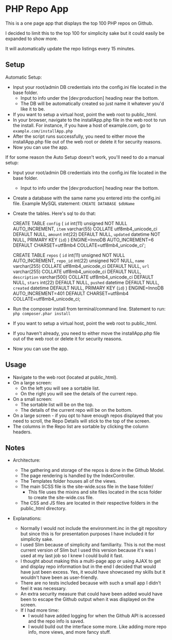 # PHP Repo App
This is a one page app that displays the top 100 PHP repos on Github.

I decided to limit this to the top 100 for simplicity sake but it could easily
be expanded to show more.

It will automatically update the repo listings every 15 minutes.




## Setup
Automatic Setup:
* Input your root/admin DB credentials into the config.ini file located in the base folder.
    - Input to info under the [dev:production] heading near the bottom.
    - The DB will be automatically created so just name it whatever you'd like it to be.
* If you want to setup a virtual host, point the web root to public_html.
* In your browser, navigate to the installApp.php file in the web root to run the install.
  For instance, if you have a host of example.com, go to `example.com/installApp.php`
* After the script runs successfully, you need to either move the installApp.php file out
  of the web root or delete it for security reasons.
* Now you can use the app.


If for some reason the Auto Setup doesn't work, you'll need to do a manual setup:
* Input your root/admin DB credentials into the config.ini file located in the base folder.
    - Input to info under the [dev:production] heading near the bottom.
* Create a database with the same name you entered into the config.ini file.
  Example MySQL statement: `CREATE DATABASE $dbName`
* Create the tables. Here's sql to do that:
    
    CREATE TABLE `config` (
          `id` int(11) unsigned NOT NULL AUTO_INCREMENT,
          `item` varchar(55) COLLATE utf8mb4_unicode_ci DEFAULT NULL,
          `amount` int(22) DEFAULT NULL,
          `updated` datetime NOT NULL,
          PRIMARY KEY (`id`)
        ) ENGINE=InnoDB AUTO_INCREMENT=6 DEFAULT CHARSET=utf8mb4 COLLATE=utf8mb4_unicode_ci';
    
    CREATE TABLE `repos` (
          `id` int(11) unsigned NOT NULL AUTO_INCREMENT,
          `repo_id` int(22) unsigned NOT NULL,
          `name` varchar(255) COLLATE utf8mb4_unicode_ci DEFAULT NULL,
          `url` varchar(255) COLLATE utf8mb4_unicode_ci DEFAULT NULL,
          `description` varchar(500) COLLATE utf8mb4_unicode_ci DEFAULT NULL,
          `stars` int(22) DEFAULT NULL,
          `pushed` datetime DEFAULT NULL,
          `created` datetime DEFAULT NULL,
          PRIMARY KEY (`id`)
        ) ENGINE=InnoDB AUTO_INCREMENT=401 DEFAULT CHARSET=utf8mb4 COLLATE=utf8mb4_unicode_ci;
* Run the composer install from terminal/command line.
  Statement to run: `php composer.phar install`
* If you want to setup a virtual host, point the web root to public_html.
* If you haven't already, you need to either move the installApp.php file out
  of the web root or delete it for security reasons.
* Now you can use the app.



## Usage
* Navigate to the web root (located at public_html).
* On a large screen:
    - On the left you will see a sortable list.
    - On the right you will see the details of the current repo.
* On a small screen:
    - The sortable list will be on the top.
    - The details of the current repo will be on the bottom.
* On a large screen - if you opt to have enough repos displayed
  that you need to scroll, the Repo Details will stick to the top of the screen.
* The columns in the Repo list are sortable by clicking the column headers.


## Notes
* Architecture:
    - The gathering and storage of the repos is done in the Github Model.
    - The page rendering is handled by the IndexController.
    - The Templates folder houses all of the views.
    - The main SCSS file is the site-wide.scss file in the base folder/
        - This file uses the mixins and site files located in the scss folder
          to create the site-wide.css file.
    - The CSS and JS files are located in their respective
      folders in the public_html directory.

* Explanations:
    - Normally I would not include the environment.inc in the git repository
      but since this is for presentation purposes I have included it for
      simplicity sake.
    - I used Slim because of simplicity and familiarity. This is not the most
      current version of Slim but I used this version because it's was I used
      at my last job so I knew I could build it fast.
    - I thought about making this a multi-page app or using AJAX to get and
      display repo information but in the end I decided that would have just been
      excess. Yes, it would have showcased my skills but it wouldn't have been
      as user-friendly.
    - There are no tests included because with such a small app I didn't feel it was necessary.
    - An extra security measure that could have been added would have
      been to escape the Github output when it was displayed on the screen.
    - If I had more time:
        - I would have added logging for when the Github API is accessed and the
          repo info is saved.
        - I would build out the interface some more. Like adding more repo info,
          more views, and more fancy stuff.



